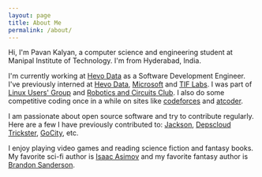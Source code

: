 ```yaml
---
layout: page
title: About Me
permalink: /about/
---
```


Hi, I'm Pavan Kalyan, a computer science and engineering student at Manipal Institute of Technology. I'm from Hyderabad, India.

I'm currently working at [Hevo Data](https://hevodata.com/) as a Software Development Engineer. I've previously interned at [Hevo Data](https://hevodata.com/), [Microsoft](https://www.microsoft.com/en-in) and [TIF Labs](https://www.tiflabs.in/). I was part of [Linux Users' Group](https://www.lugm.xyz/) and [Robotics and Circuits Club](https://www.linkedin.com/company/robotics-and-circuits/about/). I also do some competitive coding once in a while on sites like [codeforces](https://codeforces.com/) and [atcoder](https://atcoder.jp/).

I am passionate about open source software and try to contribute regularly. Here are a few I have previously contributed to: [Jackson](https://github.com/FasterXML/jackson-core), [Depscloud](https://github.com/depscloud/depscloud) [Trickster](https://github.com/Comcast/trickster), [GoCity](https://github.com/rodrigo-brito/gocity), etc.


I enjoy playing video games and reading science fiction and fantasy books. My favorite sci-fi author is [Isaac Asimov](http://www.asimovonline.com/asimov_home_page.html) and my favorite fantasy author is [Brandon Sanderson](https://www.brandonsanderson.com/).
